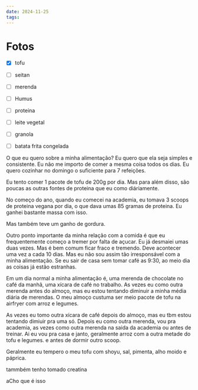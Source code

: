```yaml
---
date: 2024-11-25
tags:
---
```


# Fotos
- [x] tofu
- [ ] seitan
- [ ] merenda
- [ ] Humus
- [ ] proteina
- [ ] leite vegetal
- [ ] granola
- [ ] batata frita congelada


O que eu quero sobre a minha alimentação?
Eu quero que ela seja simples e consistente. Eu não me importo de comer a mesma coisa todos os dias. Eu quero cozinhar no domingo o suficiente para 7 refeições. 

Eu tento comer 1 pacote de tofu de 200g por dia. Mas para além disso, são poucas as outras fontes de proteina que eu como diáriamente.

No começo do ano, quando eu comecei na academia, eu tomava 3 scoops de proteina vegana por dia, o que dava umas 85 gramas de proteina. Eu ganhei bastante massa com isso. 

Mas também teve um ganho de gordura.

Outro ponto importante da minha relação com a comida é que eu frequentemente começo a tremer por falta de açucar. Eu já desmaiei umas duas vezes. Mas é bem comum ficar fraco e tremendo. Deve acontecer uma vez a cada 10 dias. Mas eu não sou assim tão irresponsável com a minha alimentação. 
Se eu sair de casa sem tomar café as 9:30, ao meio dia as coisas já estão estranhas. 


Em um dia normal a minha alimentação é, uma merenda de chocolate no café da manhã, uma xícara de café no trabalho. As vezes eu como outra merenda antes do almoço, mas eu estou tentando diminuir a minha média diária de merendas. O meu almoço custuma ser meio pacote de tofu na airfryer com arroz e legumes.

As vezes eu tomo outra xícara de café depois do almoço, mas eu tbm estou tentando dimiuir pra uma só. 
Depois eu como outra merenda, vou pra academia, as vezes como outra merenda na saida da academia ou antes de treinar. 
Ai eu vou pra casa e janto, geralmente arroz com a outra metade do tofu e legumes. e antes de dormir outro scoop.

Geralmente eu tempero o meu tofu com shoyu, sal, pimenta, alho moido e páprica. 

tammbém tenho tomado creatina

aCho que é isso